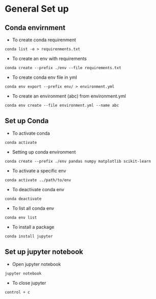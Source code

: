 # General Set up 
## Conda envirnment
- To create conda requirenment 
```
conda list -e > requirenments.txt
```

- To create an env with requirements
```
conda create --prefix ./env --file requirements.txt
```

- To create conda env file in yml 
```
conda env export --prefix env/ > environment.yml
```

- To create an environment (abc) from environment.yml
```
conda env create --file environment.yml --name abc
```


## Set up Conda 
- To activate conda 
```
conda activate
```

- Setting up conda environment 
```
conda create --prefix ./env pandas numpy matplotlib scikit-learn
```

- To activate a specific env
```
conda activate ../path/to/env
```

- To deactivate conda env 
```
conda deactivate
```
 
 - To list all conda env 
 ```
 conda env list
 ```

 - To install a package 
 ```
 conda install jupyter
 ```

 ## Set up jupyter notebook
 - Open jupyter notebook
 ```
 jupyter notebook
 ```

 - To close jupyter
 ```
 control + c 
 ```

